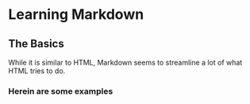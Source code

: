 # Learning Markdown #

## The Basics ##

While it is similar to HTML, Markdown seems to streamline a lot of what HTML tries to do.

### **Herein are some examples**
